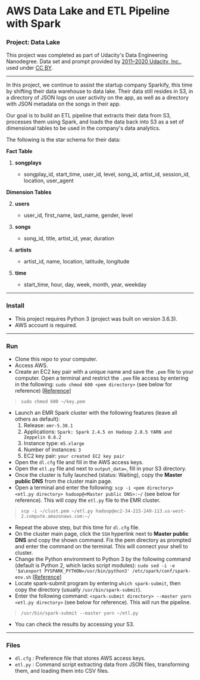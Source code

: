# AWS Data Lake and ETL Pipeline with Spark
### Project: Data Lake

This project was completed as part of Udacity's Data Engineering Nanodegree. Data set and prompt provided by [2011–2020 Udacity, Inc.](https://www.udacity.com), used under [CC BY](https://creativecommons.org/licenses/by-nc-nd/3.0/).

---

In this project, we continue to assist the startup company Sparkify, this time by shifting their data warehouse to data lake. Their data still resides in S3, in a directory of JSON logs on user activity on the app, as well as a directory with JSON metadata on the songs in their app.

Our goal is to build an ETL pipeline that extracts their data from S3, processes them using Spark, and loads the data back into S3 as a set of dimensional tables to be used in the company's data analytics.

The following is the star schema for their data:

**Fact Table**

1. **songplays**

    - songplay_id, start_time, user_id, level, song_id, artist_id, session_id, location, user_agent

**Dimension Tables**

2. **users**
    - user_id, first_name, last_name, gender, level

3. **songs**
    - song_id, title, artist_id, year, duration

4. **artists**
    - artist_id, name, location, latitude, longitude

5. **time**
    - start_time, hour, day, week, month, year, weekday

---
### Install

- This project requires Python 3 (project was built on version 3.6.3).
- AWS account is required.

---
### Run

- Clone this repo to your computer.
- Access AWS.
- Create an EC2 key pair with a unique name and save the `.pem` file to your computer. Open a terminal and restrict the `.pem` file access by entering in the following: `sudo chmod 600 <pem directory>` (see below for reference) [[Reference](https://stackabuse.com/how-to-fix-warning-unprotected-private-key-file-on-mac-and-linux/)]
> `sudo chmod 600 ~/key.pem`
- Launch an EMR Spark cluster with the following features (leave all others as default):
    1. Release: `emr-5.30.1`
    2. Applications: `Spark: Spark 2.4.5 on Hadoop 2.8.5 YARN and Zeppelin 0.8.2`
    3. Instance type: `m5.xlarge`
    4. Number of instances: `3`
    5. EC2 key pair: `your created EC2 key pair`
- Open the `dl.cfg` file and fill in the AWS access keys.
- Open the `etl.py` file and next to `output_data=`, fill in your S3 directory.
- Once the cluster is fully launched (status: Waiting), copy the **Master public DNS** from the cluster main page.    
- Open a terminal and enter the following: `scp -i <pem directory> <etl.py directory> hadoop@<Master public DNS>:~/` (see below for reference). This will copy the `etl.py` file to the EMR cluster.
> `scp -i ~/clust.pem ~/etl.py hadoop@ec2-34-215-249-113.us-west-2.compute.amazonaws.com:~/`
- Repeat the above step, but this time for `dl.cfg` file.
- On the cluster main page, click the `SSH` hyperlink next to **Master public DNS** and copy the shown command. Fix the pem directory as prompted and enter the command on the terminal. This will connect your shell to cluster.
- Change the Python environment to Python 3 by the following command (default is Python 2, which lacks script modules): `sudo sed -i -e '$a\export PYSPARK_PYTHON=/usr/bin/python3' /etc/spark/conf/spark-env.sh` [[Reference](https://aws.amazon.com/premiumsupport/knowledge-center/emr-pyspark-python-3x/)]
- Locate spark-submit program by entering `which spark-submit`, then copy the directory (usually `/usr/bin/spark-submit`).
- Enter the following command: `<spark-submit directory> --master yarn <etl.py directory>` (see below for reference). This will run the pipeline.
> `/usr/bin/spark-submit --master yarn ~/etl.py`
- You can check the results by accessing your S3.
---
### Files

- `dl.cfg` : Preference file that stores AWS access keys.
- `etl.py` : Command script extracting data from JSON files, transforming them, and loading them into CSV files.
